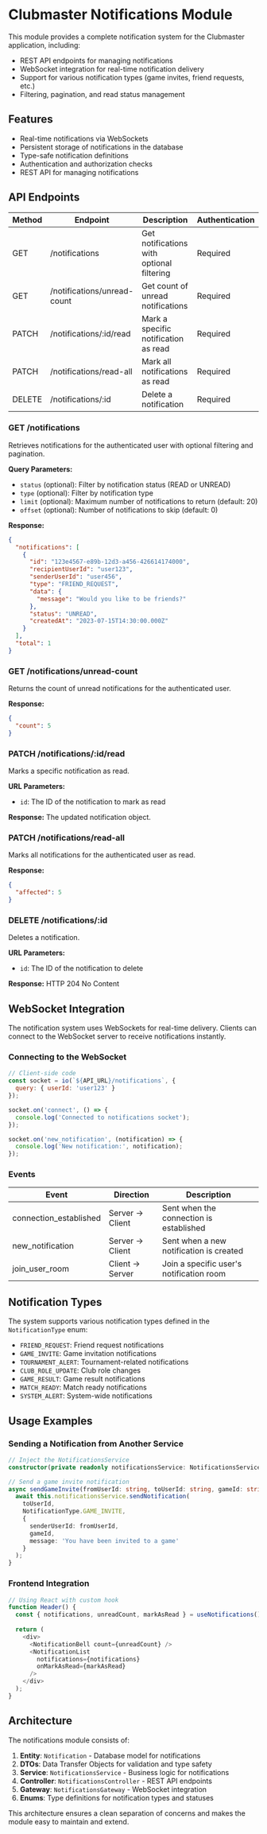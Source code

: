 # Clubmaster Notifications Module

This module provides a complete notification system for the Clubmaster application, including:

- REST API endpoints for managing notifications
- WebSocket integration for real-time notification delivery
- Support for various notification types (game invites, friend requests, etc.)
- Filtering, pagination, and read status management

## Features

- Real-time notifications via WebSockets
- Persistent storage of notifications in the database
- Type-safe notification definitions
- Authentication and authorization checks
- REST API for managing notifications

## API Endpoints

| Method | Endpoint                  | Description                                | Authentication |
|--------|---------------------------|--------------------------------------------|---------------|
| GET    | /notifications            | Get notifications with optional filtering  | Required      |
| GET    | /notifications/unread-count | Get count of unread notifications        | Required      |
| PATCH  | /notifications/:id/read   | Mark a specific notification as read       | Required      |
| PATCH  | /notifications/read-all   | Mark all notifications as read             | Required      |
| DELETE | /notifications/:id        | Delete a notification                      | Required      |

### GET /notifications

Retrieves notifications for the authenticated user with optional filtering and pagination.

**Query Parameters:**
- `status` (optional): Filter by notification status (READ or UNREAD)
- `type` (optional): Filter by notification type
- `limit` (optional): Maximum number of notifications to return (default: 20)
- `offset` (optional): Number of notifications to skip (default: 0)

**Response:**
```json
{
  "notifications": [
    {
      "id": "123e4567-e89b-12d3-a456-426614174000",
      "recipientUserId": "user123",
      "senderUserId": "user456",
      "type": "FRIEND_REQUEST",
      "data": {
        "message": "Would you like to be friends?"
      },
      "status": "UNREAD",
      "createdAt": "2023-07-15T14:30:00.000Z"
    }
  ],
  "total": 1
}
```

### GET /notifications/unread-count

Returns the count of unread notifications for the authenticated user.

**Response:**
```json
{
  "count": 5
}
```

### PATCH /notifications/:id/read

Marks a specific notification as read.

**URL Parameters:**
- `id`: The ID of the notification to mark as read

**Response:**
The updated notification object.

### PATCH /notifications/read-all

Marks all notifications for the authenticated user as read.

**Response:**
```json
{
  "affected": 5
}
```

### DELETE /notifications/:id

Deletes a notification.

**URL Parameters:**
- `id`: The ID of the notification to delete

**Response:**
HTTP 204 No Content

## WebSocket Integration

The notification system uses WebSockets for real-time delivery. Clients can connect to the WebSocket server to receive notifications instantly.

### Connecting to the WebSocket

```javascript
// Client-side code
const socket = io(`${API_URL}/notifications`, {
  query: { userId: 'user123' }
});

socket.on('connect', () => {
  console.log('Connected to notifications socket');
});

socket.on('new_notification', (notification) => {
  console.log('New notification:', notification);
});
```

### Events

| Event                  | Direction       | Description                             |
|------------------------|----------------|-----------------------------------------|
| connection_established | Server → Client | Sent when the connection is established |
| new_notification       | Server → Client | Sent when a new notification is created |
| join_user_room         | Client → Server | Join a specific user's notification room |

## Notification Types

The system supports various notification types defined in the `NotificationType` enum:

- `FRIEND_REQUEST`: Friend request notifications
- `GAME_INVITE`: Game invitation notifications
- `TOURNAMENT_ALERT`: Tournament-related notifications
- `CLUB_ROLE_UPDATE`: Club role changes
- `GAME_RESULT`: Game result notifications
- `MATCH_READY`: Match ready notifications
- `SYSTEM_ALERT`: System-wide notifications

## Usage Examples

### Sending a Notification from Another Service

```typescript
// Inject the NotificationsService
constructor(private readonly notificationsService: NotificationsService) {}

// Send a game invite notification
async sendGameInvite(fromUserId: string, toUserId: string, gameId: string) {
  await this.notificationsService.sendNotification(
    toUserId,
    NotificationType.GAME_INVITE,
    {
      senderUserId: fromUserId,
      gameId,
      message: 'You have been invited to a game'
    }
  );
}
```

### Frontend Integration

```typescript
// Using React with custom hook
function Header() {
  const { notifications, unreadCount, markAsRead } = useNotifications();
  
  return (
    <div>
      <NotificationBell count={unreadCount} />
      <NotificationList 
        notifications={notifications} 
        onMarkAsRead={markAsRead} 
      />
    </div>
  );
}
```

## Architecture

The notifications module consists of:

1. **Entity**: `Notification` - Database model for notifications
2. **DTOs**: Data Transfer Objects for validation and type safety
3. **Service**: `NotificationsService` - Business logic for notifications
4. **Controller**: `NotificationsController` - REST API endpoints
5. **Gateway**: `NotificationsGateway` - WebSocket integration
6. **Enums**: Type definitions for notification types and statuses

This architecture ensures a clean separation of concerns and makes the module easy to maintain and extend. 